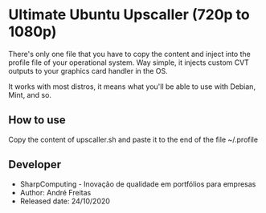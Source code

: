 # Ultimate Ubuntu Upscaller (720p to 1080p)

There's only one file that you have to copy the content and inject into the profile file of your operational system. Way simple, it injects custom CVT outputs to your graphics card handler in the OS. 

It works with most distros, it means what you'll be able to use with Debian, Mint, and so.

## How to use

Copy the content of upscaller.sh and paste it to the end of the file ~/.profile

## Developer
- SharpComputing - Inovação de qualidade em portfólios para empresas
- Author: André Freitas
- Released date: 24/10/2020

